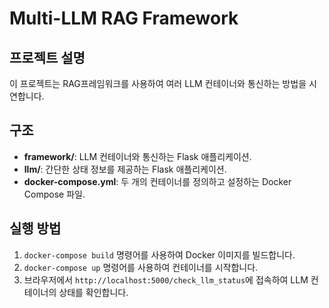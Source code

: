 # Multi-LLM RAG Framework

## 프로젝트 설명
이 프로젝트는 RAG프레임워크를 사용하여 여러 LLM 컨테이너와 통신하는 방법을 시연합니다.

## 구조
- **framework/**: LLM 컨테이너와 통신하는 Flask 애플리케이션.
- **llm/**: 간단한 상태 정보를 제공하는 Flask 애플리케이션.
- **docker-compose.yml**: 두 개의 컨테이너를 정의하고 설정하는 Docker Compose 파일.

## 실행 방법
1. `docker-compose build` 명령어를 사용하여 Docker 이미지를 빌드합니다.
2. `docker-compose up` 명령어를 사용하여 컨테이너를 시작합니다.
3. 브라우저에서 `http://localhost:5000/check_llm_status`에 접속하여 LLM 컨테이너의 상태를 확인합니다.
